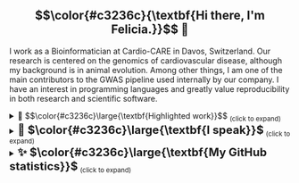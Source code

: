 <h2 align="center">$$\color{#c3236c}{\textbf{Hi there, I'm Felicia.}}$$ 🫶</h2>

I work as a Bioinformatician at Cardio-CARE in Davos, Switzerland. 
Our research is centered on the genomics of cardiovascular disease, although my background is in animal evolution.
Among other things, I am one of the main contributors to the GWAS pipeline used internally by our company.
I have an interest in programming languages and greatly value reproducibility in both research and scientific software.

<details>
 <summary>👜 $$\color{#c3236c}\large{\textbf{Highlighted work}}$$ <sub>(click to expand)</sub></summary></br>

[**Patchwork**](https://github.com/fethalen/Patchwork): Alignment-based mining of phylogenetic markers from whole-genome sequencing data

[**PhyloPyPruner**](https://github.com/fethalen/phylopypruner): Tree-based orthology inference with decontamination filters and elaborate statistics
 
[**Better FASTA Grep**](https://github.com/fethalen/better_fasta_grep): Grep-like tool for searching and retrieving sequence records
</details>

<details>
 <summary><big><big><strong>💄 $\color{#c3236c}\large{\textbf{I speak}}$</strong></big></big> <sub>(click to expand)</sub></summary></br>

* 🇬🇧 English
* 🇸🇪 Swedish
* 🇩🇪 German (learning)
</details>

<details>
 <summary><big><big><strong>✨ $\color{#c3236c}\large{\textbf{My GitHub statistics}}$</strong></big></big> <sub>(click to expand)</sub></summary></br>
  
<p align="center">
  <img height="50%" width="auto" src ="https://github-readme-stats-one-bice.vercel.app/api?username=fethalen&include_all_commits=true">
  <img height="50%" width="auto" src ="https://github-readme-stats.vercel.app/api/top-langs/?username=fethalen&layout=compact">
</p>
</details>
